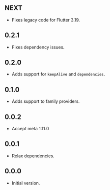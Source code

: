 ## NEXT

- Fixes legacy code for Flutter 3.19.

## 0.2.1

- Fixes dependency issues.

## 0.2.0

- Adds support for `keepAlive` and `dependencies`.

## 0.1.0

- Adds support to family providers.

## 0.0.2

- Accept meta 1.11.0

## 0.0.1

- Relax dependencies.

## 0.0.0

- Initial version.
